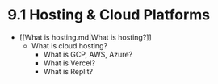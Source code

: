 # 9.1 Hosting & Cloud Platforms

- [[What is hosting.md|What is hosting?]]
  - What is cloud hosting?
    - What is GCP, AWS, Azure?
    - What is Vercel?
    - What is Replit?
